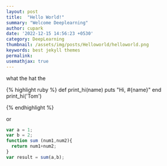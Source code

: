 ```yaml
---
layout: post
title:  "Hello World!"
summary: "Welcome Deeplearning"
author: cupark
date: '2022-12-15 14:56:23 +0530'
category: DeepLearning
thumbnail: /assets/img/posts/Helloworld/helloworld.png
keywords: best jekyll themes
permalink: 
usemathjax: true
---
```

what the
hat the

{% highlight ruby %}
def print_hi(name)
  puts "Hi, #{name}"
end
print_hi('Tom')

{% endhighlight %}

or

```javascript
var a = 1;
var b = 2;
function sum (num1,num2){
  return num1+num2;
}
var result = sum(a,b);
```

